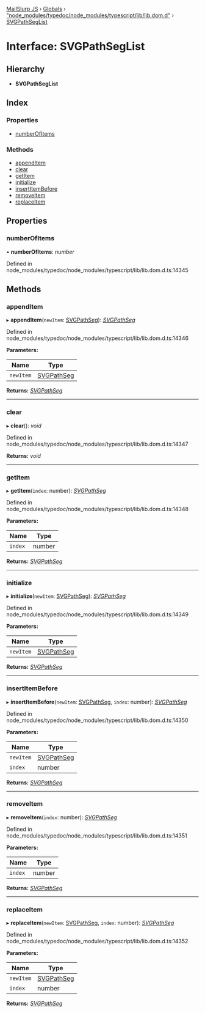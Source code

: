 [MailSlurp JS](../README.md) › [Globals](../globals.md) › ["node_modules/typedoc/node_modules/typescript/lib/lib.dom.d"](../modules/_node_modules_typedoc_node_modules_typescript_lib_lib_dom_d_.md) › [SVGPathSegList](_node_modules_typedoc_node_modules_typescript_lib_lib_dom_d_.svgpathseglist.md)

# Interface: SVGPathSegList

## Hierarchy

* **SVGPathSegList**

## Index

### Properties

* [numberOfItems](_node_modules_typedoc_node_modules_typescript_lib_lib_dom_d_.svgpathseglist.md#numberofitems)

### Methods

* [appendItem](_node_modules_typedoc_node_modules_typescript_lib_lib_dom_d_.svgpathseglist.md#appenditem)
* [clear](_node_modules_typedoc_node_modules_typescript_lib_lib_dom_d_.svgpathseglist.md#clear)
* [getItem](_node_modules_typedoc_node_modules_typescript_lib_lib_dom_d_.svgpathseglist.md#getitem)
* [initialize](_node_modules_typedoc_node_modules_typescript_lib_lib_dom_d_.svgpathseglist.md#initialize)
* [insertItemBefore](_node_modules_typedoc_node_modules_typescript_lib_lib_dom_d_.svgpathseglist.md#insertitembefore)
* [removeItem](_node_modules_typedoc_node_modules_typescript_lib_lib_dom_d_.svgpathseglist.md#removeitem)
* [replaceItem](_node_modules_typedoc_node_modules_typescript_lib_lib_dom_d_.svgpathseglist.md#replaceitem)

## Properties

###  numberOfItems

• **numberOfItems**: *number*

Defined in node_modules/typedoc/node_modules/typescript/lib/lib.dom.d.ts:14345

## Methods

###  appendItem

▸ **appendItem**(`newItem`: [SVGPathSeg](_node_modules_typedoc_node_modules_typescript_lib_lib_dom_d_.svgpathseg.md)): *[SVGPathSeg](_node_modules_typedoc_node_modules_typescript_lib_lib_dom_d_.svgpathseg.md)*

Defined in node_modules/typedoc/node_modules/typescript/lib/lib.dom.d.ts:14346

**Parameters:**

Name | Type |
------ | ------ |
`newItem` | [SVGPathSeg](_node_modules_typedoc_node_modules_typescript_lib_lib_dom_d_.svgpathseg.md) |

**Returns:** *[SVGPathSeg](_node_modules_typedoc_node_modules_typescript_lib_lib_dom_d_.svgpathseg.md)*

___

###  clear

▸ **clear**(): *void*

Defined in node_modules/typedoc/node_modules/typescript/lib/lib.dom.d.ts:14347

**Returns:** *void*

___

###  getItem

▸ **getItem**(`index`: number): *[SVGPathSeg](_node_modules_typedoc_node_modules_typescript_lib_lib_dom_d_.svgpathseg.md)*

Defined in node_modules/typedoc/node_modules/typescript/lib/lib.dom.d.ts:14348

**Parameters:**

Name | Type |
------ | ------ |
`index` | number |

**Returns:** *[SVGPathSeg](_node_modules_typedoc_node_modules_typescript_lib_lib_dom_d_.svgpathseg.md)*

___

###  initialize

▸ **initialize**(`newItem`: [SVGPathSeg](_node_modules_typedoc_node_modules_typescript_lib_lib_dom_d_.svgpathseg.md)): *[SVGPathSeg](_node_modules_typedoc_node_modules_typescript_lib_lib_dom_d_.svgpathseg.md)*

Defined in node_modules/typedoc/node_modules/typescript/lib/lib.dom.d.ts:14349

**Parameters:**

Name | Type |
------ | ------ |
`newItem` | [SVGPathSeg](_node_modules_typedoc_node_modules_typescript_lib_lib_dom_d_.svgpathseg.md) |

**Returns:** *[SVGPathSeg](_node_modules_typedoc_node_modules_typescript_lib_lib_dom_d_.svgpathseg.md)*

___

###  insertItemBefore

▸ **insertItemBefore**(`newItem`: [SVGPathSeg](_node_modules_typedoc_node_modules_typescript_lib_lib_dom_d_.svgpathseg.md), `index`: number): *[SVGPathSeg](_node_modules_typedoc_node_modules_typescript_lib_lib_dom_d_.svgpathseg.md)*

Defined in node_modules/typedoc/node_modules/typescript/lib/lib.dom.d.ts:14350

**Parameters:**

Name | Type |
------ | ------ |
`newItem` | [SVGPathSeg](_node_modules_typedoc_node_modules_typescript_lib_lib_dom_d_.svgpathseg.md) |
`index` | number |

**Returns:** *[SVGPathSeg](_node_modules_typedoc_node_modules_typescript_lib_lib_dom_d_.svgpathseg.md)*

___

###  removeItem

▸ **removeItem**(`index`: number): *[SVGPathSeg](_node_modules_typedoc_node_modules_typescript_lib_lib_dom_d_.svgpathseg.md)*

Defined in node_modules/typedoc/node_modules/typescript/lib/lib.dom.d.ts:14351

**Parameters:**

Name | Type |
------ | ------ |
`index` | number |

**Returns:** *[SVGPathSeg](_node_modules_typedoc_node_modules_typescript_lib_lib_dom_d_.svgpathseg.md)*

___

###  replaceItem

▸ **replaceItem**(`newItem`: [SVGPathSeg](_node_modules_typedoc_node_modules_typescript_lib_lib_dom_d_.svgpathseg.md), `index`: number): *[SVGPathSeg](_node_modules_typedoc_node_modules_typescript_lib_lib_dom_d_.svgpathseg.md)*

Defined in node_modules/typedoc/node_modules/typescript/lib/lib.dom.d.ts:14352

**Parameters:**

Name | Type |
------ | ------ |
`newItem` | [SVGPathSeg](_node_modules_typedoc_node_modules_typescript_lib_lib_dom_d_.svgpathseg.md) |
`index` | number |

**Returns:** *[SVGPathSeg](_node_modules_typedoc_node_modules_typescript_lib_lib_dom_d_.svgpathseg.md)*
